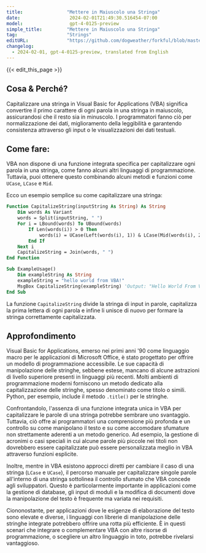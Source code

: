 ```yaml
---
title:                "Mettere in Maiuscolo una Stringa"
date:                  2024-02-01T21:49:30.516454-07:00
model:                 gpt-4-0125-preview
simple_title:         "Mettere in Maiuscolo una Stringa"
tag:                  "Strings"
editURL:              "https://github.com/dogweather/forkful/blob/master/content/it/vba/capitalizing-a-string.md"
changelog:
  - 2024-02-01, gpt-4-0125-preview, translated from English
---
```


{{< edit_this_page >}}

## Cosa & Perché?

Capitalizzare una stringa in Visual Basic for Applications (VBA) significa convertire il primo carattere di ogni parola in una stringa in maiuscolo, assicurandosi che il resto sia in minuscolo. I programmatori fanno ciò per normalizzazione dei dati, miglioramento della leggibilità e garantendo consistenza attraverso gli input o le visualizzazioni dei dati testuali.

## Come fare:

VBA non dispone di una funzione integrata specifica per capitalizzare ogni parola in una stringa, come fanno alcuni altri linguaggi di programmazione. Tuttavia, puoi ottenere questo combinando alcuni metodi e funzioni come `UCase`, `LCase` e `Mid`.

Ecco un esempio semplice su come capitalizzare una stringa:

```vb
Function CapitalizeString(inputString As String) As String
    Dim words As Variant
    words = Split(inputString, " ")
    For i = LBound(words) To UBound(words)
        If Len(words(i)) > 0 Then
            words(i) = UCase(Left(words(i), 1)) & LCase(Mid(words(i), 2))
        End If
    Next i
    CapitalizeString = Join(words, " ")
End Function

Sub ExampleUsage()
    Dim exampleString As String
    exampleString = "hello world from VBA!"
    MsgBox CapitalizeString(exampleString) 'Output: "Hello World From Vba!"
End Sub
```

La funzione `CapitalizeString` divide la stringa di input in parole, capitalizza la prima lettera di ogni parola e infine li unisce di nuovo per formare la stringa correttamente capitalizzata.

## Approfondimento

Visual Basic for Applications, emerso nei primi anni '90 come linguaggio macro per le applicazioni di Microsoft Office, è stato progettato per offrire un modello di programmazione accessibile. Le sue capacità di manipolazione delle stringhe, sebbene estese, mancano di alcune astrazioni di livello superiore presenti in linguaggi più recenti. Molti ambienti di programmazione moderni forniscono un metodo dedicato alla capitalizzazione delle stringhe, spesso denominato come titolo o simili. Python, per esempio, include il metodo `.title()` per le stringhe.

Confrontandolo, l'assenza di una funzione integrata unica in VBA per capitalizzare le parole di una stringa potrebbe sembrare uno svantaggio. Tuttavia, ciò offre ai programmatori una comprensione più profonda e un controllo su come manipolano il testo e su come accomodare sfumature non strettamente aderenti a un metodo generico. Ad esempio, la gestione di acronimi o casi speciali in cui alcune parole più piccole nei titoli non dovrebbero essere capitalizzate può essere personalizzata meglio in VBA attraverso funzioni esplicite.

Inoltre, mentre in VBA esistono approcci diretti per cambiare il caso di una stringa (`LCase` e `UCase`), il percorso manuale per capitalizzare singole parole all'interno di una stringa sottolinea il controllo sfumato che VBA concede agli sviluppatori. Questo è particolarmente importante in applicazioni come la gestione di database, gli input di moduli e la modifica di documenti dove la manipolazione del testo è frequente ma variata nei requisiti.

Ciononostante, per applicazioni dove le esigenze di elaborazione del testo sono elevate e diverse, i linguaggi con librerie di manipolazione delle stringhe integrate potrebbero offrire una rotta più efficiente. È in questi scenari che integrare o complementare VBA con altre risorse di programmazione, o scegliere un altro linguaggio in toto, potrebbe rivelarsi vantaggioso.
